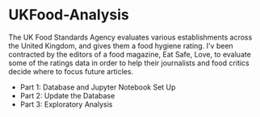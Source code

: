 # UKFood-Analysis
The UK Food Standards Agency evaluates various establishments across the United Kingdom, and gives them a food hygiene rating. I'v been contracted by the editors of a food magazine, Eat Safe, Love, to evaluate some of the ratings data in order to help their journalists and food critics decide where to focus future articles.

* Part 1: Database and Jupyter Notebook Set Up
* Part 2: Update the Database
* Part 3: Exploratory Analysis